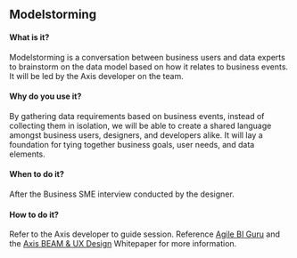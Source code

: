 ## Modelstorming

#### What is it?
Modelstorming is a conversation between business users and data experts to brainstorm on the data model based on how it relates to business events. It will be led by the Axis developer on the team.

#### Why do you use it?
By gathering data requirements based on business events, instead of collecting them in isolation, we will be able to create a shared language amongst business users, designers, and developers alike. It will lay a foundation for tying together business goals, user needs, and data elements.

#### When to do it?
After the Business SME interview conducted by the designer.

#### How to do it?

Refer to the Axis developer to guide session. Reference [Agile BI Guru](https://agilebi.guru/gathering-data-requirements/) and the [Axis BEAM & UX Design](/design-process/Resources/BEAM-and-UX-design.pdf) Whitepaper for more information.



